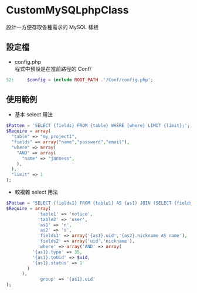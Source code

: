 # CustomMySQLphpClass
設計一方便存取各種需求的 MySQL 樣板

## 設定檔  
- config.php  
程式中預設是在當前路徑的 Conf/  
```php  
52:		$config = include ROOT_PATH .'/Conf/config.php';  
```  

## 使用範例  
- 基本 select 用法  
```php  
$Patten = 'SELECT {fields} FROM {table} WHERE {where} LIMIT {limit};';
$Require = array(
  "table" => "my_project1",
  "fields" => array("name","password","email"),
  "where" => array(
    "AND" => array(
      "name" => "janness",
    ),
  ),
  "limit" => 1
);
```  
- 較複雜 select 用法  
```php  
$Patten = "SELECT {fields1} FROM {table1} AS {as1} JOIN (SELECT {fields2} FROM {table2}) AS {as2} ON {as1}.uid={as2}.uid WHERE {where} GROUP {group};";
$Require = array(
			'table1' => 'notice',
			'table2' => 'user',
			'as1' => 'n',
			'as2' => 's',
			'fields1' => array('{as1}.uid','{as2}.nickname AS name'),
			'fields2' => array('uid','nickname'),
			'where' => array('AND' => array(
          '{as1}.type' => 35,
          '{as1}.toUid' => $uid,
          '{as1}.status' => 1
        )
      ),
			'group' => '{as1}.uid'
);
```  

